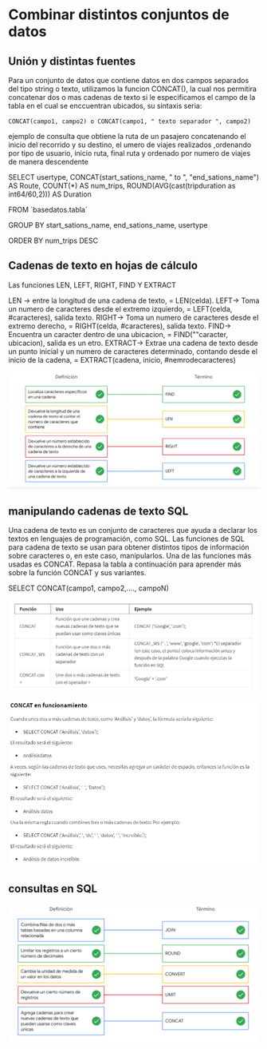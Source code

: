 # Combinar distintos conjuntos de datos

## Unión y distintas fuentes

Para un conjunto de datos que contiene datos en dos campos separados del tipo string o texto, utilizamos la funcion
CONCAT(), la cual nos permitira concatenar dos o mas cadenas de texto si le especificamos el campo de la tabla en el
cual se enccuentran ubicados, su sintaxis seria:

    CONCAT(campo1, campo2) o CONCAT(campo1, " texto separador ", campo2)

ejemplo de consulta que obtiene la ruta de un pasajero concatenando el inicio del recorrido y su destino, el umero de viajes
realizados ,ordenando por tipo de usuario, inicio ruta, final ruta y ordenado por numero de viajes de manera descendente

SELECT
    usertype,
    CONCAT(start_sations_name, " to ", "end_sations_name") AS Route,
    COUNT(*) AS num_trips,
    ROUND(AVG(cast(tripduration as int64/60,2))) AS Duration

FROM
    ´basedatos.tabla´

GROUP BY
    start_sations_name, end_sations_name, usertype

ORDER BY
    num_trips DESC

## Cadenas de texto en hojas de cálculo

Las funciones LEN, LEFT, RIGHT, FIND Y EXTRACT

LEN ->  entre la longitud de una cadena de texto, = LEN(celda).
LEFT->  Toma un numero de caracteres desde el extremo izquierdo, = LEFT(celda, #caracteres), salida texto.
RIGHT-> Toma un numero de caracteres desde el extremo derecho, = RIGHT(celda, #caracteres), salida texto.
FIND->  Encuentra un caracter dentro de una ubicacion, = FIND(""caracter, ubicacion), salida es un etro.
EXTRACT-> Extrae una cadena de texto desde un punto inicial y un numero de caracteres determinado, contando desde el
        inicio de la cadena,  = EXTRACT(cadena, inicio, #nemrodecaracteres)

![Alt text](image-9.png)

## manipulando cadenas de texto SQL

Una cadena de texto es un conjunto de caracteres que ayuda a declarar los textos en lenguajes de programación, como SQL.
Las funciones de SQL para cadena de texto se usan para obtener distintos tipos de información sobre caracteres o, en este
caso, manipularlos. Una de las funciones más usadas es CONCAT. Repasa la tabla a continuación para aprender más sobre la
función CONCAT y sus variantes.

SELECT CONCAT(campo1, campo2,...., campoN)

![Alt text](image-6.png)

![Alt text](image-7.png)

## consultas en SQL

![Alt text](image-8.png)
